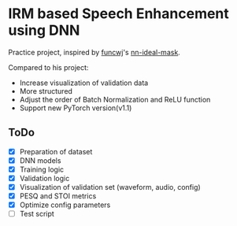 # IRM based Speech Enhancement using DNN

Practice project, inspired by [funcwj](https://github.com/funcwj)'s [nn-ideal-mask](https://github.com/funcwj/nn-ideal-mask). 

Compared to his project:
- Increase visualization of validation data
- More structured
- Adjust the order of Batch Normalization and ReLU function
- Support new PyTorch version(v1.1)

## ToDo

- [x] Preparation of dataset
- [x] DNN models
- [x] Training logic
- [x] Validation logic
- [x] Visualization of validation set (waveform, audio, config)
- [x] PESQ and STOI metrics
- [x] Optimize config parameters
- [ ] Test script
